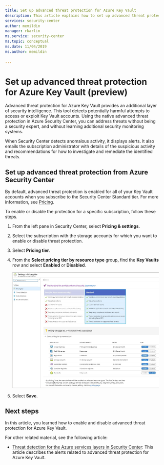 ```yaml
---
title: Set up advanced threat protection for Azure Key Vault
description: This article explains how to set up advanced threat protection for Azure Key Vault in Azure Security Center
services: security-center
author: memildin
manager: rkarlin
ms.service: security-center
ms.topic: conceptual
ms.date: 11/04/2019
ms.author: memildin

---
```

# Set up advanced threat protection for Azure Key Vault (preview)

Advanced threat protection for Azure Key Vault provides an additional layer of security intelligence. This tool detects potentially harmful attempts to access or exploit Key Vault accounts. Using the native advanced threat protection in Azure Security Center, you can address threats without being a security expert, and without learning additional security monitoring systems.

When Security Center detects anomalous activity, it displays alerts. It also emails the subscription administrator with details of the suspicious activity and recommendations for how to investigate and remediate the identified threats.

## Set up advanced threat protection from Azure Security Center

By default, advanced threat protection is enabled for all of your Key Vault accounts when you subscribe to the Security Center Standard tier. For more information, see [Pricing](security-center-pricing.md).

To enable or disable the protection for a specific subscription, follow these steps.

1. From the left pane in Security Center, select **Pricing & settings**.
1. Select the subscription with the storage accounts for which you want to enable or disable threat protection.
1. Select **Pricing tier**.
1. From the **Select pricing tier by resource type** group, find the **Key Vaults** row and select **Enabled** or **Disabled**.

    [![Enabling or disabling advanced threat protection for Key Vault in Azure Security Center](media/advanced-threat-protection-key-vault/atp-for-akv-enable-atp-for-akv.png)](media/advanced-threat-protection-key-vault/atp-for-akv-enable-atp-for-akv.png#lightbox)
1. Select **Save**.


## Next steps

In this article, you learned how to enable and disable advanced threat protection for Azure Key Vault. 

For other related material, see the following article:

- [Threat detection for the Azure services layers in Security Center](security-center-alerts-service-layer.md): This article describes the alerts related to advanced threat protection for Azure Key Vault.
